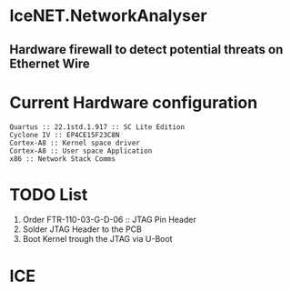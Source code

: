 # IceNET.NetworkAnalyser

Hardware firewall to detect potential threats on Ethernet Wire
-

# Current Hardware configuration

	Quartus :: 22.1std.1.917 :: SC Lite Edition
	Cyclone IV :: EP4CE15F23C8N
	Cortex-A8 :: Kernel space driver
	Cortex-A8 :: User space Application
	x86 :: Network Stack Comms

# TODO List

1. Order FTR-110-03-G-D-06 :: JTAG Pin Header
2. Solder JTAG Header to the PCB
2. Boot Kernel trough the JTAG via U-Boot


# ICE
